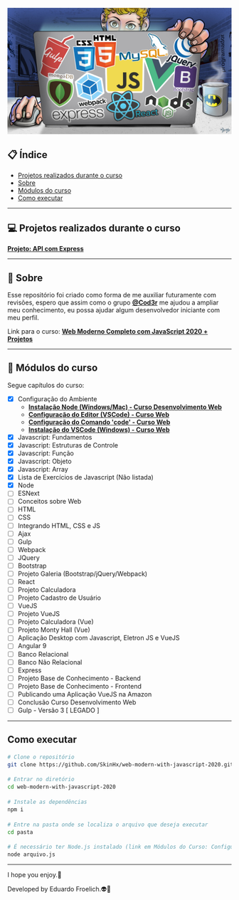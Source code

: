 <p align="center">
    <img src="img/public/banner.jpg">
</p>

## :clipboard: Índice

- [Projetos realizados durante o curso](#computer-projetos-realizados-durante-o-curso)
- [Sobre](#book-sobre)
- [Módulos do curso](#rocket-módulos-do-curso)
- [Como executar](#como-executar)

---

## :computer: Projetos realizados durante o curso

**[Projeto: API com Express](https://github.com/SkinHx/api-with-express)**

---

## :book: Sobre

Esse repositório foi criado como forma de me auxiliar futuramente com revisões, espero que assim como o grupo **[@Cod3r](https://github.com/cod3rcursos)** me ajudou a ampliar meu conhecimento, eu possa ajudar algum desenvolvedor iniciante com meu perfil.

Link para o curso: **[Web Moderno Completo com JavaScript 2020 + Projetos](https://www.udemy.com/course/curso-web/)**

---

## :rocket: Módulos do curso

Segue capítulos do curso:

- [x] Configuração do Ambiente
    - **[Instalação Node (Windows/Mac) - Curso Desenvolvimento Web](https://nodejs.org/en/download/)**
    - **[Configuração do Editor (VSCode) - Curso Web](https://code.visualstudio.com/docs)**
    - **[Configuração do Comando 'code' - Curso Web](https://marketplace.visualstudio.com/items?itemName=formulahendry.code-runner)**
    - **[Instalação do VSCode (Windows) - Curso Web](https://code.visualstudio.com/Download)**
- [x] Javascript: Fundamentos
- [x] Javascript: Estruturas de Controle
- [x] Javascript: Função
- [x] Javascript: Objeto
- [x] Javascript: Array
- [x] Lista de Exercícios de Javascript (Não listada)
- [x] Node 
- [ ] ESNext
- [ ] Conceitos sobre Web
- [ ] HTML
- [ ] CSS
- [ ] Integrando HTML, CSS e JS
- [ ] Ajax
- [ ] Gulp
- [ ] Webpack
- [ ] JQuery
- [ ] Bootstrap
- [ ] Projeto Galeria (Bootstrap/jQuery/Webpack)
- [ ] React
- [ ] Projeto Calculadora
- [ ] Projeto Cadastro de Usuário
- [ ] VueJS
- [ ] Projeto VueJS
- [ ] Projeto Calculadora (Vue)
- [ ] Projeto Monty Hall (Vue)
- [ ] Aplicação Desktop com Javascript, Eletron JS e VueJS
- [ ] Angular 9
- [ ] Banco Relacional
- [ ] Banco Não Relacional
- [ ] Express
- [ ] Projeto Base de Conhecimento - Backend
- [ ] Projeto Base de Conhecimento - Frontend
- [ ] Publicando uma Aplicação VueJS na Amazon
- [ ] Conclusão Curso Desenvolvimento Web
- [ ] Gulp - Versão 3 [ LEGADO ]

---

## Como executar

```bash
# Clone o repositório
git clone https://github.com/SkinHx/web-modern-with-javascript-2020.git

# Entrar no diretório
cd web-modern-with-javascript-2020

# Instale as dependências
npm i

# Entre na pasta onde se localiza o arquivo que deseja executar
cd pasta

# É necessário ter Node.js instalado (link em Módulos do Curso: Configuração do Ambiente)
node arquivo.js

```
---

I hope you enjoy.:green_heart:

Developed by Eduardo Froelich.:alien::metal: